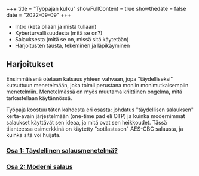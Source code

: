 +++
title = "Työpajan kulku"
showFullContent = true 
showthedate = false
date = "2022-09-09"
+++

* Intro (ketä ollaan ja mistä tullaan)
* Kyberturvallisuudesta (mitä se on?)
* Salauksesta (mitä se on, missä sitä käytetään)
* Harjoitusten tausta, tekeminen ja läpikäyminen

## Harjoitukset

Ensimmäisenä otetaan katsaus yhteen vahvaan, jopa "täydelliseksi" kutsuttuun menetelmään, joka toimii perustana moniin monimutkaisempiin menetelmiin.
Menetelmässä on myös muutama kriittiinen ongelma, mitä tarkastellaan käytännössä.

Työpaja koostuu täten kahdesta eri osasta: johdatus "täydellisen salauksen" kerta-avain järjestelmään (one-time pad eli OTP) ja kuinka modernimmat salaukset käyttävät sen ideaa, ja mitä ovat sen heikkoudet. Tässä tilanteessa esimerkkinä on käytetty "sotilastason" AES-CBC salausta, ja kuinka sitä voi huijata.

### [Osa 1: Täydellinen salausmenetelmä?](harjoitus1)
### [Osa 2: Moderni salaus](harjoitus2)

